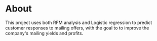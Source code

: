 # About

This project uses both RFM analysis and Logistic regression to predict customer responses to mailing offers, 
with the goal to to improve the company's mailing yields and profits.
